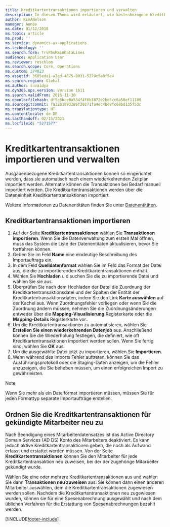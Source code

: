 ```yaml
---
title: Kreditkartentransaktionen importieren und verwalten
description: In diesem Thema wird erläutert, wie kostenbezogene Kreditkartentransaktionen importiert und verwaltet werden. Diese Transaktionen können so eingerichtet werden, dass sie automatisch nach einem wiederkehrenden Zeitplan importiert werden, oder sie können bei Bedarf manuell importiert werden.
author: KimANelson
manager: AnnBe
ms.date: 01/12/2018
ms.topic: article
ms.prod: ''
ms.service: dynamics-ax-applications
ms.technology: ''
ms.search.form: TrvPbsMainDataLines
audience: Application User
ms.reviewer: roschlom
ms.search.scope: Core, Operations
ms.custom: 274023
ms.assetid: 3605eda1-a7ed-4675-8031-5279c5a8f5e4
ms.search.region: Global
ms.author: suvaidya
ms.dyn365.ops.version: Version 1611
ms.search.validFrom: 2016-11-30
ms.openlocfilehash: df5c6bce8a534f4f8b1872e2bd5cc8a58ef11189
ms.sourcegitcommit: fa32b1893286f20271fa4ec4be8fc68bd135f53c
ms.translationtype: HT
ms.contentlocale: de-DE
ms.lasthandoff: 02/15/2021
ms.locfileid: "5271577"
---
```

# <a name="import-and-maintain-credit-card-transactions"></a>Kreditkartentransaktionen importieren und verwalten

Ausgabenbezogene Kreditkartentransaktionen können so eingerichtet werden, dass sie automatisch nach einem wiederkehrenden Zeitplan importiert werden. Alternativ können die Transaktionen bei Bedarf manuell importiert werden. Die Kreditkartentransaktionen werden über die Dateneinheit Kreditkartentransaktionen importiert.

Weitere Informationen zu Datenentitäten finden Sie unter [Datenentitäten](https://docs.microsoft.com/dynamics365/fin-ops-core/dev-itpro/data-entities/data-entities).

## <a name="import-credit-card-transactions"></a>Kreditkartentransaktionen importieren

1. Auf der Seite **Kreditkartentransaktionen** wählen Sie **Transaktionen importieren**. Wenn Sie die Datenverwaltung zum ersten Mal öffnen, muss das System die Liste der Datenentitäten aktualisieren, bevor Sie fortfahren können.
2. Geben Sie im Feld **Name** eine eindeutige Beschreibung des Importauftrags ein.
3. In dem Feld **Quelldatenformat** wählen Sie im Feld das Format der Datei aus, die die zu importierenden Kreditkartentransaktionen enthält.
4. Wählen Sie **Hochladen** u d suchen Sie die zu importierende Datei und wählen Sie sie aus.
5. Überprüfen Sie nach dem Hochladen der Datei die Zuordnung der Kreditkartentransaktionsdatei und der Spalten der Entität der Kreditkartentransaktionsdaten, indem Sie den Link **Karte auswählen** auf der Kachel aus. Wenn Zuordnungsfehler vorliegen oder wenn Sie die Zuordnung ändern müssen, nehmen Sie die Zuordnungsänderungen entweder über die **Mapping-Visualisierung** Registerkarte oder die **Mapping-Details** Registerkarte vor..
6. Um die Kreditkartentransaktionen zu automatisieren, wählen Sie **Erstellen Sie einen wiederkehrenden Datenjob** aus. Anschließend können Sie die Wiederholung festlegen, die definiert, wie oft Kreditkartentransaktionen importiert werden sollen. Wenn Sie fertig sind, wählen Sie **OK** aus.
7. Um die ausgewählte Datei jetzt zu importieren, wählen Sie **Importieren**.
8. Wenn während des Imports Fehler auftreten, können Sie das Ausführungsprotokoll oder die Staging-Daten anzeigen, um die Fehler anzuzeigen, die Sie beheben müssen, um einen erfolgreichen Import zu gewährleisten.

> [!NOTE]
> Wenn Sie mehr als ein Dateiformat importieren müssen, müssen Sie für jeden Formattyp separate Importaufträge erstellen.

## <a name="reassign-the-credit-card-transactions-for-terminated-employees"></a>Ordnen Sie die Kreditkartentransaktionen für gekündigte Mitarbeiter neu zu

Nach Beendigung eines Mitarbeiterdatensatzes ist das Active Directory Domain Services (AD DS) Konto des Mitarbeiters deaktiviert. Es kann jedoch aktive Kreditkartentransaktionen geben, die noch als Aufwand erfasst und erstattet werden müssen. Von der Seite **Kreditkartentransaktionen** können Sie den Mitarbeiter für jede Kreditkartentransaktion neu zuweisen, bei der der zugehörige Mitarbeiter gekündigt wurde.

Wählen Sie eine oder mehrere Kreditkartentransaktionen aus und wählen Sie dann **Transaktionen neu zuweisen** aus. Sie können dann einen anderen Mitarbeiter auswählen, dem die Kreditkartentransaktionen zugewiesen werden sollen. Nachdem die Kreditkartentransaktionen neu zugewiesen wurden, können sie für eine Spesenabrechnung ausgewählt und nach dem üblichen Verfahren für die Erstattung von Spesenabrechnungen bezahlt werden.


[!INCLUDE[footer-include](../includes/footer-banner.md)]